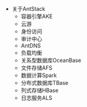 * 关于AntStack
    + 容器引擎AKE
    + 云游
    + 身份访问
    + 审计中心  
    + AntDNS
    + 负载均衡
    + 关系型数据库OceanBase
    + 文件存储AFS
    + 数据计算Spark
    + 分布式数据库TBase
    + 列式存储HBase
    + 日志服务ALS